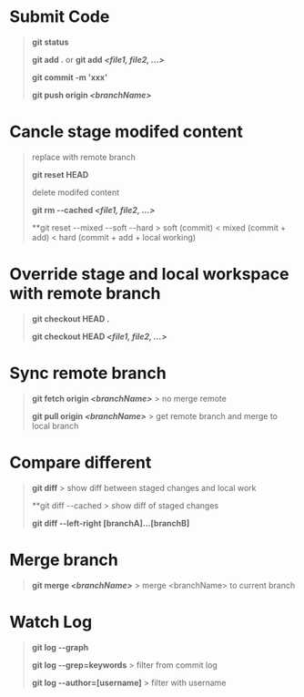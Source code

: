 # Submit Code
> **git status**
>
> **git add .** or **git add _\<file1, file2, ...\>_**
> 
> **git commit -m 'xxx'**
>
> **git push origin _\<branchName\>_**

# Cancle stage modifed content
> replace with remote branch 
>
> **git reset HEAD**
>
> delete modifed content
>
> **git rm --cached _\<file1, file2, ...\>_**
>
> **git reset --mixed --soft --hard  > soft (commit) < mixed (commit + add) < hard (commit + add + local working)

# Override stage and local workspace with remote branch
> **git checkout HEAD .**
>
> **git checkout HEAD _\<file1, file2, ...\>_**

# Sync remote branch
> **git fetch origin _\<branchName\>_**  > no merge remote
>
> **git pull origin _\<branchName\>_** > get remote branch and merge to local branch

# Compare different
> **git diff**  > show diff between staged changes and local work
>
> **git diff --cached  > show diff of staged changes
>
> **git diff --left-right [branchA]...[branchB]**

# Merge branch
> **git merge _\<branchName\>_**  > merge \<branchName\> to current branch

# Watch Log
> **git log --graph**
>
> **git log --grep=keywords**  > filter from commit log
>
> **git log --author=[username]** > filter with username
